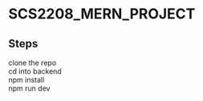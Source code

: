 # SCS2208_MERN_PROJECT

## Steps </br>
clone the repo </br>
cd into backend </br>
npm install </br>
npm run dev </br>

